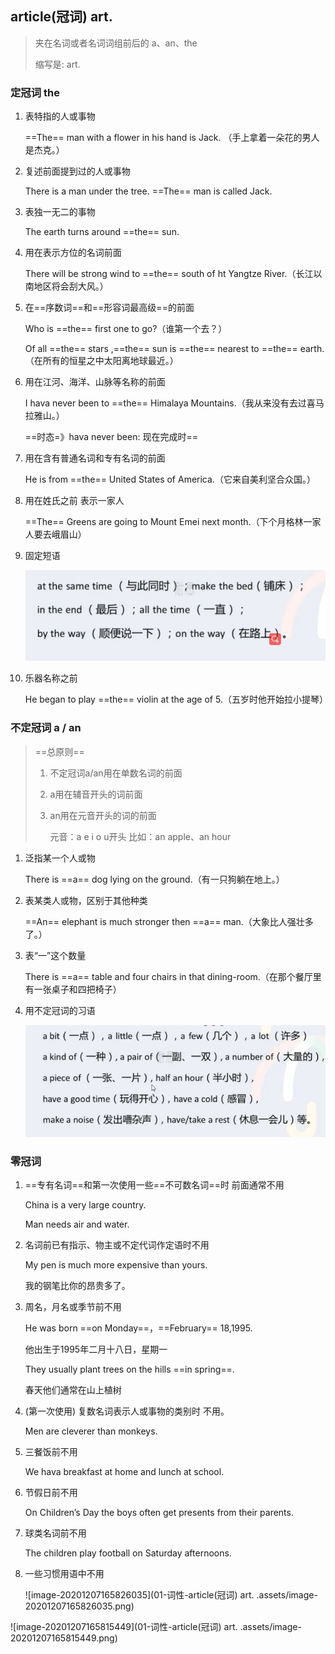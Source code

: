 ## article(冠词)  art.

> 夹在名词或者名词词组前后的 a、an、the
>
> 缩写是:  art.

### 定冠词 the

1. 表特指的人或事物

   ==The== man with a flower in his hand is Jack. （手上拿着一朵花的男人是杰克。）

2. 复述前面提到过的人或事物

   There is a man under the tree. ==The== man is called Jack.

3. 表独一无二的事物

   The earth turns around ==the== sun.

4. 用在表示方位的名词前面

   There will be strong wind to ==the== south of ht Yangtze River.（长江以南地区将会刮大风。）

5. 在==序数词==和==形容词最高级==的前面

   Who is ==the== first one to go?（谁第一个去？）

   Of all ==the== stars ,==the== sun is ==the== nearest to ==the== earth. （在所有的恒星之中太阳离地球最近。）

6. 用在江河、海洋、山脉等名称的前面

   I hava never been to ==the== Himalaya Mountains.（我从来没有去过喜马拉雅山。）

   ==时态=》hava never been: 现在完成时==

7. 用在含有普通名词和专有名词的前面

   He is from ==the== United States of America.（它来自美利坚合众国。）

8. 用在姓氏之前 表示一家人

   ==The== Greens are going to Mount Emei next month.（下个月格林一家人要去峨眉山）

9. 固定短语

   ![image-20201203151356716](01-词性-冠词.assets/image-20201203151356716.png)

10. 乐器名称之前

    He began to play ==the== violin at the age of 5.（五岁时他开始拉小提琴）

### 不定冠词 a / an

> ==总原则==
>
> 1. 不定冠词a/an用在单数名词的前面
>
> 2. a用在辅音开头的词前面
>
> 3. an用在元音开头的词的前面
>
>    元音：a e i o u开头 比如：an apple、an hour

1. 泛指某一个人或物

   There is  ==a== dog lying on the ground.（有一只狗躺在地上。）

2. 表某类人或物，区别于其他种类

   ==An== elephant is much stronger then ==a== man.（大象比人强壮多了。）

3. 表“一”这个数量

   There is ==a== table and four chairs in that dining-room.（在那个餐厅里有一张桌子和四把椅子）

4. 用不定冠词的习语

   ![image-20201203144345706](01-词性-冠词.assets/image-20201203144345706.png)

### 零冠词

1. ==专有名词==和第一次使用一些==不可数名词==时 前面通常不用

   China is a very large country.

   Man needs air and water.

2. 名词前已有指示、物主或不定代词作定语时不用

   My pen is much more expensive than yours.

   我的钢笔比你的昂贵多了。

3. 周名，月名或季节前不用

   He was born ==on Monday==，==February== 18,1995.

   他出生于1995年二月十八日，星期一

   They usually plant trees on the hills ==in spring==.

   春天他们通常在山上植树

4. (第一次使用) 复数名词表示人或事物的类别时 不用。

   Men are cleverer than monkeys.

5. 三餐饭前不用

   We hava breakfast at home and lunch at school.

6. 节假日前不用

   On Children’s Day the boys often get presents from their parents.

7. 球类名词前不用

   The children play football on Saturday afternoons.

8. 一些习惯用语中不用

   ![image-20201207165826035](01-词性-article(冠词)  art. .assets/image-20201207165826035.png)


![image-20201207165815449](01-词性-article(冠词)  art. .assets/image-20201207165815449.png)